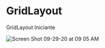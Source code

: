 # GridLayout
GridLayout Iniciante

![Screen Shot 09-29-20 at 09 05 AM](https://user-images.githubusercontent.com/69824139/94556144-024b2980-0233-11eb-9d8c-ca88bb6855f6.PNG)
